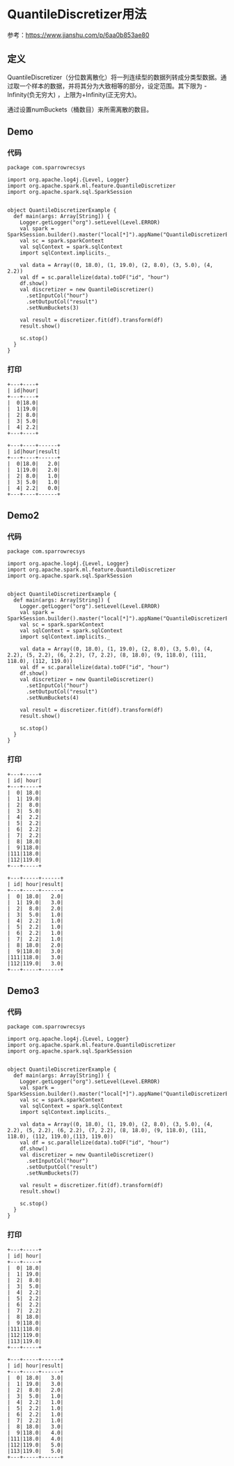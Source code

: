 # QuantileDiscretizer用法
参考：https://www.jianshu.com/p/6aa0b853ae80

## 定义

QuantileDiscretizer（分位数离散化）将一列连续型的数据列转成分类型数据。通过取一个样本的数据，并将其分为大致相等的部分，设定范围。其下限为 -Infinity(负无穷大) ，上限为+Infinity(正无穷大)。

通过设置numBuckets（桶数目）来所需离散的数目。


## Demo

### 代码

	package com.sparrowrecsys
	
	import org.apache.log4j.{Level, Logger}
	import org.apache.spark.ml.feature.QuantileDiscretizer
	import org.apache.spark.sql.SparkSession
	
	
	object QuantileDiscretizerExample {
	  def main(args: Array[String]) {
	    Logger.getLogger("org").setLevel(Level.ERROR)
	    val spark = SparkSession.builder().master("local[*]").appName("QuantileDiscretizerExample").getOrCreate()
	    val sc = spark.sparkContext
	    val sqlContext = spark.sqlContext
	    import sqlContext.implicits._
	
	    val data = Array((0, 18.0), (1, 19.0), (2, 8.0), (3, 5.0), (4, 2.2))
	    val df = sc.parallelize(data).toDF("id", "hour")
	    df.show()
	    val discretizer = new QuantileDiscretizer()
	      .setInputCol("hour")
	      .setOutputCol("result")
	      .setNumBuckets(3)
	
	    val result = discretizer.fit(df).transform(df)
	    result.show()
	
	    sc.stop()
	  }
	}

### 打印

	+---+----+
	| id|hour|
	+---+----+
	|  0|18.0|
	|  1|19.0|
	|  2| 8.0|
	|  3| 5.0|
	|  4| 2.2|
	+---+----+
	
	+---+----+------+
	| id|hour|result|
	+---+----+------+
	|  0|18.0|   2.0|
	|  1|19.0|   2.0|
	|  2| 8.0|   1.0|
	|  3| 5.0|   1.0|
	|  4| 2.2|   0.0|
	+---+----+------+
	
## Demo2

### 代码

	package com.sparrowrecsys
	
	import org.apache.log4j.{Level, Logger}
	import org.apache.spark.ml.feature.QuantileDiscretizer
	import org.apache.spark.sql.SparkSession
	
	
	object QuantileDiscretizerExample {
	  def main(args: Array[String]) {
	    Logger.getLogger("org").setLevel(Level.ERROR)
	    val spark = SparkSession.builder().master("local[*]").appName("QuantileDiscretizerExample").getOrCreate()
	    val sc = spark.sparkContext
	    val sqlContext = spark.sqlContext
	    import sqlContext.implicits._
	
	    val data = Array((0, 18.0), (1, 19.0), (2, 8.0), (3, 5.0), (4, 2.2), (5, 2.2), (6, 2.2), (7, 2.2), (8, 18.0), (9, 118.0), (111, 118.0), (112, 119.0))
	    val df = sc.parallelize(data).toDF("id", "hour")
	    df.show()
	    val discretizer = new QuantileDiscretizer()
	      .setInputCol("hour")
	      .setOutputCol("result")
	      .setNumBuckets(4)
	
	    val result = discretizer.fit(df).transform(df)
	    result.show()
	
	    sc.stop()
	  }
	}

### 打印

	+---+-----+
	| id| hour|
	+---+-----+
	|  0| 18.0|
	|  1| 19.0|
	|  2|  8.0|
	|  3|  5.0|
	|  4|  2.2|
	|  5|  2.2|
	|  6|  2.2|
	|  7|  2.2|
	|  8| 18.0|
	|  9|118.0|
	|111|118.0|
	|112|119.0|
	+---+-----+
	
	+---+-----+------+
	| id| hour|result|
	+---+-----+------+
	|  0| 18.0|   2.0|
	|  1| 19.0|   3.0|
	|  2|  8.0|   2.0|
	|  3|  5.0|   1.0|
	|  4|  2.2|   1.0|
	|  5|  2.2|   1.0|
	|  6|  2.2|   1.0|
	|  7|  2.2|   1.0|
	|  8| 18.0|   2.0|
	|  9|118.0|   3.0|
	|111|118.0|   3.0|
	|112|119.0|   3.0|
	+---+-----+------+


## Demo3

### 代码

	package com.sparrowrecsys
	
	import org.apache.log4j.{Level, Logger}
	import org.apache.spark.ml.feature.QuantileDiscretizer
	import org.apache.spark.sql.SparkSession
	
	
	object QuantileDiscretizerExample {
	  def main(args: Array[String]) {
	    Logger.getLogger("org").setLevel(Level.ERROR)
	    val spark = SparkSession.builder().master("local[*]").appName("QuantileDiscretizerExample").getOrCreate()
	    val sc = spark.sparkContext
	    val sqlContext = spark.sqlContext
	    import sqlContext.implicits._
	
	    val data = Array((0, 18.0), (1, 19.0), (2, 8.0), (3, 5.0), (4, 2.2), (5, 2.2), (6, 2.2), (7, 2.2), (8, 18.0), (9, 118.0), (111, 118.0), (112, 119.0),(113, 119.0))
	    val df = sc.parallelize(data).toDF("id", "hour")
	    df.show()
	    val discretizer = new QuantileDiscretizer()
	      .setInputCol("hour")
	      .setOutputCol("result")
	      .setNumBuckets(7)
	
	    val result = discretizer.fit(df).transform(df)
	    result.show()
	
	    sc.stop()
	  }
	}


### 打印

	+---+-----+
	| id| hour|
	+---+-----+
	|  0| 18.0|
	|  1| 19.0|
	|  2|  8.0|
	|  3|  5.0|
	|  4|  2.2|
	|  5|  2.2|
	|  6|  2.2|
	|  7|  2.2|
	|  8| 18.0|
	|  9|118.0|
	|111|118.0|
	|112|119.0|
	|113|119.0|
	+---+-----+
	
	+---+-----+------+
	| id| hour|result|
	+---+-----+------+
	|  0| 18.0|   3.0|
	|  1| 19.0|   3.0|
	|  2|  8.0|   2.0|
	|  3|  5.0|   1.0|
	|  4|  2.2|   1.0|
	|  5|  2.2|   1.0|
	|  6|  2.2|   1.0|
	|  7|  2.2|   1.0|
	|  8| 18.0|   3.0|
	|  9|118.0|   4.0|
	|111|118.0|   4.0|
	|112|119.0|   5.0|
	|113|119.0|   5.0|
	+---+-----+------+
